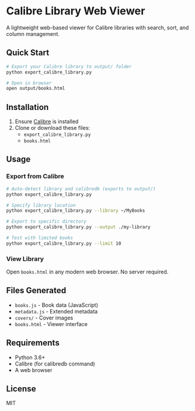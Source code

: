 # Calibre Library Web Viewer

A lightweight web-based viewer for Calibre libraries with search, sort, and column management.

## Quick Start

```bash
# Export your Calibre library to output/ folder
python export_calibre_library.py

# Open in browser
open output/books.html
```

## Installation

1. Ensure [Calibre](https://calibre-ebook.com/) is installed
2. Clone or download these files:
   - `export_calibre_library.py`
   - `books.html`

## Usage

### Export from Calibre

```bash
# Auto-detect library and calibredb (exports to output/)
python export_calibre_library.py

# Specify library location
python export_calibre_library.py --library ~/MyBooks

# Export to specific directory
python export_calibre_library.py --output ./my-library

# Test with limited books
python export_calibre_library.py --limit 10
```

### View Library

Open `books.html` in any modern web browser. No server required.

## Files Generated

- `books.js` - Book data (JavaScript)
- `metadata.js` - Extended metadata  
- `covers/` - Cover images
- `books.html` - Viewer interface

## Requirements

- Python 3.6+
- Calibre (for calibredb command)
- A web browser

## License

MIT
